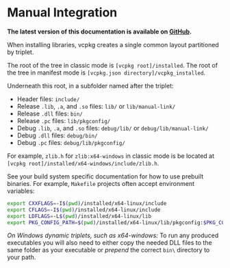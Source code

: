 # Manual Integration

**The latest version of this documentation is available on [GitHub](https://github.com/Microsoft/vcpkg/tree/master/docs/users/buildsystems/manual-integration.md).**

When installing libraries, vcpkg creates a single common layout partitioned by triplet. 

The root of the tree in classic mode is `[vcpkg root]/installed`. The root of the tree in manifest mode is `[vcpkg.json directory]/vcpkg_installed`.

Underneath this root, in a subfolder named after the triplet:

* Header files: `include/`
* Release `.lib`, `.a`, and `.so` files: `lib/` or `lib/manual-link/`
* Release `.dll` files: `bin/`
* Release `.pc` files: `lib/pkgconfig/`
* Debug `.lib`, `.a`, and `.so` files: `debug/lib/` or `debug/lib/manual-link/`
* Debug `.dll` files: `debug/bin/`
* Debug `.pc` files: `debug/lib/pkgconfig/`

For example, `zlib.h` for `zlib:x64-windows` in classic mode is be located at `[vcpkg root]/installed/x64-windows/include/zlib.h`.

See your build system specific documentation for how to use prebuilt binaries. For example, `Makefile` projects often accept environment variables:

```sh
export CXXFLAGS=-I$(pwd)/installed/x64-linux/include
export CFLAGS=-I$(pwd)/installed/x64-linux/include
export LDFLAGS=-L$(pwd)/installed/x64-linux/lib
export PKG_CONFIG_PATH=$(pwd)/installed/x64-linux/lib/pkgconfig:$PKG_CONFIG_PATH
```

_On Windows dynamic triplets, such as x64-windows:_ To run any produced executables you will also need to either copy the needed DLL files to the same folder as your executable or *prepend* the correct `bin\` directory to your path.
